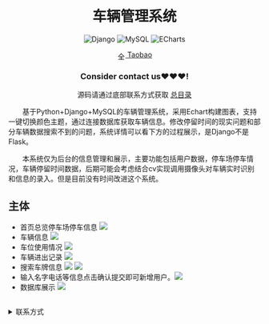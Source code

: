 <div align="center">
  <h1>车辆管理系统</h1>

![Django](https://img.shields.io/badge/Django-092E20?style=for-the-badge&logo=django&logoColor=white&style=plastic)
![MySQL](https://img.shields.io/badge/MySQL-4479A1.svg?style=for-the-badge&logo=mysql&logoColor=white&style=plastic) 
![ECharts](https://img.shields.io/badge/ECharts-3DDC84.svg?style=for-the-badge&logo=apacheecharts&logoColor=white&style=plastic)  

<img src="https://www.taobao.com/favicon.ico" alt="全球 Web 图标" role="presentation" data-bm="45" width="17" height="17" align="center" ><a href='https://shop230447850.taobao.com/' > Taobao</a></img>
  ### **Consider contact us❤️❤️❤️!**
</div>

<div align="center">

源码请通过底部联系方式获取 [总目录](https://gitee.com/k54kdk/k54kdk/-/blob/master/README.md#django+mysql系统展示)

</div>

&emsp;&emsp;基于Python+Django+MySQL的车辆管理系统，采用Echart构建图表，支持一键切换颜色主题，通过连接数据库获取车辆信息。修改停留时间的现实问题和部分车辆数据搜索不到的问题，系统详情可以看下方的过程展示，是Django不是Flask。

&emsp;&emsp;本系统仅为后台的信息管理和展示，主要功能包括用户数据，停车场停车情况，车辆停留时间数据，后期可能会考虑结合cv实现调用摄像头对车辆实时识别和信息的录入。但是目前没有时间改进这个系统。
## 主体
- 首页总览停车场停车信息
![](https://gitee.com/k54kdk/result_display/-/raw/master/src/车辆管理系统/1index.png)
- 车辆信息
![](https://gitee.com/k54kdk/result_display/-/raw/master/src/车辆管理系统/2车辆进出记录表.png)
- 车位使用情况
![](https://gitee.com/k54kdk/result_display/-/raw/master/src/车辆管理系统/2停车场使用情况.png)
- 车辆进出记录
![](https://gitee.com/k54kdk/result_display/-/raw/master/src/车辆管理系统/3车辆信息记录.png)
- 搜索车牌信息
![](https://gitee.com/k54kdk/result_display/-/raw/master/src/车辆管理系统/4查询车辆信息.png)
![](https://gitee.com/k54kdk/result_display/-/raw/master/src/车辆管理系统/5用户.png)
- 输入名字电话等信息点击确认提交即可新增用户。![](https://gitee.com/k54kdk/result_display/-/raw/master/src/车辆管理系统/6添加用户.png)
- 数据库展示
![](https://gitee.com/k54kdk/result_display/-/raw/master/src/车辆管理系统/数据库展示.png)

##

<details>
<summary> 联系方式</summary>
<html>
    <div align="center">
        <table align="center" >
            <tr>
                <td>
                    <img src="https://gitee.com/k54kdk/result_display/-/raw/master/src/联系二维码/微信好友.jpg" height=350/>
                </td>
                <td>
                    <img src="https://gitee.com/k54kdk/result_display/-/raw/master/src/联系二维码/QQ好友.jpg" height=350/>
                </td>
            </tr>
        </table>
    </div>
</html>
